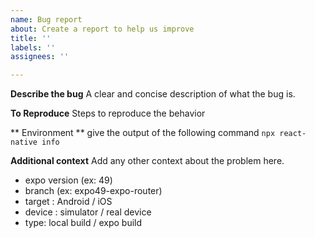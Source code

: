 ```yaml
---
name: Bug report
about: Create a report to help us improve
title: ''
labels: ''
assignees: ''

---
```


**Describe the bug**
A clear and concise description of what the bug is.

**To Reproduce**
Steps to reproduce the behavior

** Environment **
give the output of the following command `npx react-native info`

**Additional context**
Add any other context about the problem here.
- expo version (ex: 49)
- branch (ex: expo49-expo-router)
- target : Android / iOS
- device : simulator / real device
- type: local build / expo build
